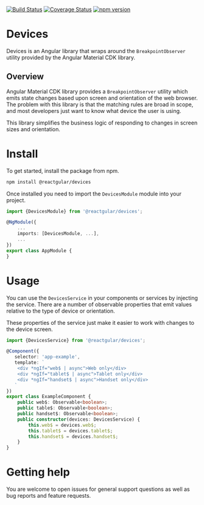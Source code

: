 [![Build Status](https://travis-ci.org/reactgular/devices.svg?branch=develop)](https://travis-ci.org/reactgular/devices)
[![Coverage Status](https://coveralls.io/repos/github/reactgular/devices/badge.svg?branch=develop)](https://coveralls.io/github/reactgular/devices?branch=develop)
[![npm version](https://badge.fury.io/js/%40reactgular%2Fdevices.svg)](https://badge.fury.io/js/%40reactgular%2Fdevices)

# Devices

Devices is an Angular library that wraps around the `BreakpointObserver`
utility provided by the Angular Material CDK library.

## Overview

Angular Material CDK library provides a `BreakpointObserver` utility
which emits state changes based upon screen and orientation of
the web browser. The problem with this library is that the matching 
rules are broad in scope, and most developers just want to
know what device the user is using.

This library simplifies the business logic of responding to changes in
screen sizes and orientation.

# Install

To get started, install the package from npm. 

```bash
npm install @reactgular/devices
```

Once installed you need to import the `DevicesModule` module into your project.

```typescript
import {DevicesModule} from '@reactgular/devices';

@NgModule({
    ...
    imports: [DevicesModule, ...],
    ...
})
export class AppModule {
}
```

# Usage

You can use the `DevicesService` in your components or services by 
injecting the service. There are a number of observable properties that 
emit values relative to the type of device or orientation.

These properties of the service just make it easier to work with changes
to the device screen.

```typescript
import {DevicesService} from '@reactgular/devices';

@Component({
   selector: 'app-example',
   template: `
    <div *ngIf="web$ | async">Web only</div>
    <div *ngIf="tablet$ | async">Tablet only</div>
    <div *ngIf="handset$ | async">Handset only</div>
   `
})
export class ExampleComponent {
    public web$: Observable<boolean>;
    public table$: Observable<boolean>;
    public handset$: Observable<boolean>;
    public constructor(devices: DevicesService) {
        this.web$ = devices.web$;
        this.tablet$ = devices.tablet$;
        this.handset$ = devices.handset$;
    }
}
```

# Getting help

You are welcome to open issues for general support questions as well as bug reports and feature requests.
